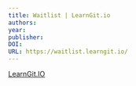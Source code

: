```yaml
---
title: Waitlist | LearnGit.io
authors: 
year: 
publisher: 
DOI: 
URL: https://waitlist.learngit.io/
---
```


[LearnGit.IO](https://waitlist.learngit.io/)
